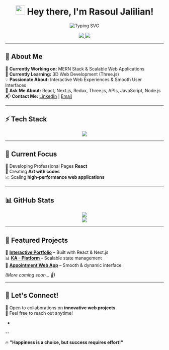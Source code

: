 <h1 align="center">
  <img src="https://media.giphy.com/media/hvRJCLFzcasrR4ia7z/giphy.gif" width="30px">
  Hey there, I'm Rasoul Jalilian!
</h1>

<p align="center">
  <img src="https://readme-typing-svg.herokuapp.com?font=Fira+Code&size=24&pause=1000&color=36BCF7&center=true&width=600&lines=MERN+Stack+Developer;Building+Interactive+Web+Experiences;Passionate+about+Technology;Always+Learning+New+Things" alt="Typing SVG" />
</p>

<p align="center">
  <a href="https://www.linkedin.com/in/rasoul-jalilian-66503025b">
    <img src="https://img.shields.io/badge/LinkedIn-%230A66C2?style=for-the-badge&logo=linkedin&logoColor=white" />
  </a>
  <a href="mailto:rasouljalilian8@gmail.com">
    <img src="https://img.shields.io/badge/Email-%23D14836?style=for-the-badge&logo=gmail&logoColor=white" />
  </a>
</p>

---

## 🚀 About Me  
🔭 **Currently Working on:** MERN Stack & Scalable Web Applications  
🌱 **Currently Learning:** 3D Web Development (Three.js)  
💡 **Passionate About:** Interactive Web Experiences & Smooth User Interfaces  
💬 **Ask Me About:** React, Next.js, Redux, Three.js, APIs, JavaScript, Node.js
📬 **Contact Me:** [LinkedIn](https://linkedin.com/in/rasouljalilian) | [Email](mailto:rasouljalilian8@gmail.com)  

---

## ⚡ Tech Stack  
<p align="center">
  <img src="https://skillicons.dev/icons?i=react,nextjs,redux,threejs,nodejs,express,mongodb,tailwind,typescript,javascript,html,css,git" />
</p>

---

## 🎯 Current Focus  
🚀 Developing Professional Pages **React**  
🎨 Creating **Art with codes**  
📈 Scaling **high-performance web applications**  

---

## 📊 GitHub Stats  
<p align="center">
  <img src="https://github-readme-stats-sigma-five.vercel.app/api?username=RasoulJf&show_icons=true&theme=tokyonight" />
  <br>
  <img src="https://github-readme-stats.vercel.app/api/top-langs/?username=RasoulJf&layout=compact&theme=tokyonight" />
</p>

---

## 🌟 Featured Projects  
🚀 **[Interactive Portfolio](#)** – Built with React & Next.js  
📊 **[KA - Platform ](#)** – Scalable state management  
🎨 **[Appointment Web App](#)** – Smooth & dynamic interface  

*(More coming soon... 🚀)*  

---

## 🎯 Let's Connect!  
💬 Open to collaborations on **innovative web projects**  
📩 Feel free to reach out anytime!  

-
--

🔥 **"Happiness is a choice, but success requires effort!"**  
